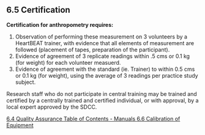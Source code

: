 ## 6.5 Certification

**Certification for anthropometry requires:**

1. Observation of performing these measurement on 3 volunteers by a HeartBEAT trainer, with evidence that all elements of measurement are followed (placement of tapes, preparation of the participant).
2. Evidence of agreement of 3 replicate readings within .5 cms or 0.1 kg (for weight) for each volunteer measuerd.
3. Evidence of agreement with the standard (ie. Trainer) to within 0.5 cms or 0.1 kg (for weight), using the average of 3 readings per practice study subject.

Research staff who do not participate in central training may be trained and certified by a centrally trained and certified individual, or with approval, by a local expert approved by the SDCC.


<div class="center">
<div class="btn-group">
  <a href=":pages_path:/manuals/anthropometry/6-04-quality-assurance.md" class="btn btn-default">
    <span class="glyphicon glyphicon-chevron-left"></span>
    6.4 Quality Assurance
  </a>

  <a href=":pages_path:/manuals/manual-toc.md" class="btn btn-default">
    <span class="glyphicon glyphicon-chevron-up"></span>
    Table of Contents - Manuals
  </a>

  <a href=":pages_path:/manuals/anthropometry/6-06-calibration-of-equipment.md" class="btn btn-success">
    6.6 Calibration of Equipment
    <span class="glyphicon glyphicon-chevron-right"></span>
  </a>
</div>
</div>
